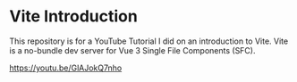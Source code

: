 # Vite Introduction

This repository is for a YouTube Tutorial I did on an introduction to Vite. Vite is a no-bundle dev server for Vue 3 Single File Components (SFC).

https://youtu.be/GlAJokQ7nho
